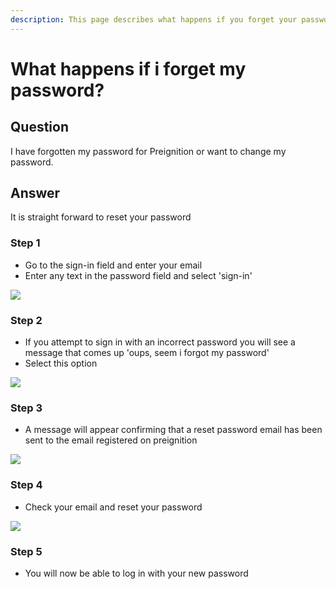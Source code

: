 ```yaml
---
description: This page describes what happens if you forget your password
---
```


# What happens if i forget my password?

## Question

I have forgotten my password for Preignition or want to change my password.

## Answer

It is straight forward to reset your password

### Step 1

* Go to the sign-in field and enter your email
* Enter any text in the password field and select 'sign-in'

![](../.gitbook/assets/image\_guide-75.png)

### Step 2

* If you attempt to sign in with an incorrect password you will see a message that comes up 'oups, seem i forgot my password'
* Select this option

![](../.gitbook/assets/image\_guide-61.png)

### Step 3

* A message will appear confirming that a reset password email has been sent to the email registered on preignition

![](../.gitbook/assets/image\_guide-49.png)

### Step 4

* Check your email and reset your password

![](../.gitbook/assets/image\_guide-8.png)

### Step 5

* You will now be able to log in with your new password
